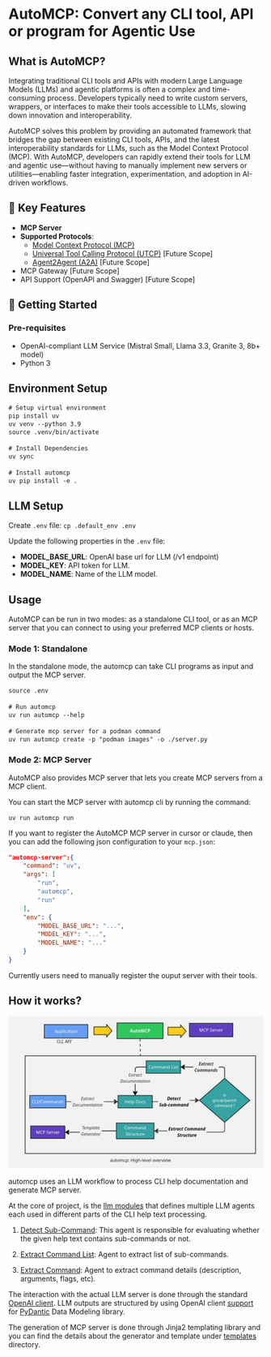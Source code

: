 


# AutoMCP: Convert any CLI tool, API or program for Agentic Use

## What is AutoMCP?

Integrating traditional CLI tools and APIs with modern Large Language Models (LLMs) and agentic platforms is often a complex and time-consuming process. Developers typically need to write custom servers, wrappers, or interfaces to make their tools accessible to LLMs, slowing down innovation and interoperability.

AutoMCP solves this problem by providing an automated framework that bridges the gap between existing CLI tools, APIs, and the latest interoperability standards for LLMs, such as the Model Context Protocol (MCP). With AutoMCP, developers can rapidly extend their tools for LLM and agentic use—without having to manually implement new servers or utilities—enabling faster integration, experimentation, and adoption in AI-driven workflows.


## 🌟 Key Features

- **MCP Server**
- **Supported Protocols**: 
    - [Model Context Protocol (MCP)](https://modelcontextprotocol.io/)
    - [Universal Tool Calling Protocol (UTCP)](https://www.utcp.io) [Future Scope]
    - [Agent2Agent (A2A)](https://github.com/a2aproject/A2A) [Future Scope]
- MCP Gateway [Future Scope]
- API Support (OpenAPI and Swagger) [Future Scope]


## 🚦 Getting Started

### Pre-requisites

- OpenAI-compliant LLM Service (Mistral Small, Llama 3.3, Granite 3, 8b+ model)
- Python 3

## Environment Setup

```
# Setup virtual environment
pip install uv
uv venv --python 3.9
source .venv/bin/activate

# Install Dependencies
uv sync

# Install automcp
uv pip install -e .
```

## LLM Setup

Create `.env` file: `cp .default_env .env`

Update the following properties in the `.env` file:

- **MODEL_BASE_URL**: OpenAI base url for LLM (/v1 endpoint)
- **MODEL_KEY**: API token for LLM.
- **MODEL_NAME**: Name of the LLM model.

## Usage

AutoMCP can be run in two modes: as a standalone CLI tool, or as an MCP server that you can connect to using your preferred MCP clients or hosts.

### Mode 1: Standalone

In the standalone mode, the automcp can take CLI programs as input and output the MCP server.

```
source .env

# Run automcp
uv run automcp --help

# Generate mcp server for a podman command
uv run automcp create -p "podman images" -o ./server.py
```

### Mode 2: MCP Server

AutoMCP also provides MCP server that lets you create MCP servers from a MCP client. 

You can start the MCP server with automcp cli by running the command:

```
uv run automcp run
```

If you want to register the AutoMCP MCP server in cursor or claude, then you can add the following json configuration to your `mcp.json`:

```json
"automcp-server":{
    "command": "uv",
    "args": [
        "run",
        "automcp",
        "run"
    ],
    "env": {
        "MODEL_BASE_URL": "...",
        "MODEL_KEY": "...",
        "MODEL_NAME": "..."
    }
}
```

Currently users need to manually register the ouput server with their tools.


## How it works?

![Flow Diagram](./media/flow_diagram.jpg)

automcp uses an LLM workflow to process CLI help documentation and generate MCP server. 

At the core of project, is the [llm modules](./automcp/llm/) that defines multiple LLM agents each used in different parts of the CLI help text processing.

1. [Detect Sub-Command](./automcp/llm/tasks/detect_sub_commands.py): This agent is responsible for evaluating whether the given help text contains sub-commands or not.

2. [Extract Command List](./automcp/llm/tasks/extract_command_list.py): Agent to extract list of sub-commands.

3. [Extract Command](./automcp/llm/tasks/extract_command.py): Agent to extract command details (description, arguments, flags, etc).

The interaction with the actual LLM server is done through the standard [OpenAI client](https://github.com/openai/openai-python). LLM outputs are structured by using OpenAI client [support](https://platform.openai.com/docs/guides/structured-outputs?api-mode=chat) for [PyDantic](https://docs.pydantic.dev/latest/) Data Modeling library.


The generation of MCP server is done through Jinja2 templating library and you can find the details about the generator and template under [templates](./automcp/templates/) directory.
